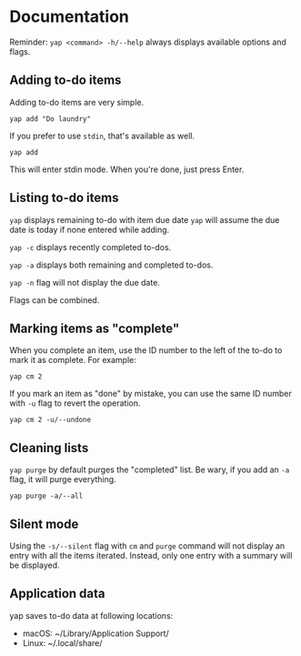 #  Documentation

Reminder: `yap <command> -h/--help` always displays available options and flags.

## Adding to-do items

Adding to-do items are very simple.

`yap add "Do laundry"`

If you prefer to use `stdin`, that's available as well.

`yap add`<Enter>

This will enter stdin mode. When you're done, just press Enter.

## Listing to-do items

`yap` displays remaining to-do with item due date `yap` will assume the due date is
today if none entered while adding.

`yap -c` displays recently completed to-dos.

`yap -a` displays both remaining and completed to-dos.

`yap -n` flag will not display the due date.

Flags can be combined.

## Marking items as "complete"

When you complete an item, use the ID number to the left of the to-do to mark it as
complete. For example:

`yap cm 2`

If you mark an item as "done" by mistake, you can use the same ID number with `-u` flag
to revert the operation.

`yap cm 2 -u/--undone`

## Cleaning lists

`yap purge` by default purges the "completed" list. Be wary, if you add an `-a` flag, it
will purge everything.

`yap purge -a/--all`

## Silent mode

Using the `-s/--silent` flag with `cm` and `purge` command will not display an entry
with all the items iterated. Instead, only one entry with a summary will be displayed.

## Application data

yap saves to-do data at following locations:

* macOS: ~/Library/Application Support/
* Linux: ~/.local/share/
